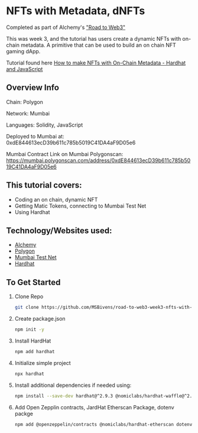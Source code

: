 # NFTs with Metadata, dNFTs

Completed as part of Alchemy's ["Road to Web3"](https://www.youtube.com/playlist?list=PLMj8NvODurfEYLsuiClgikZBGDfhwdcXF)

This was week 3, and the tutorial has users create a dynamic NFTs with on-chain metadata. A primitive that can be used to build an on chain NFT gaming dApp.

Tutorial found here [How to make NFTs with On-Chain Metadata - Hardhat and JavaScript](https://www.youtube.com/watch?v=8FJvY4zXvPE&list=PLMj8NvODurfEYLsuiClgikZBGDfhwdcXF&index=3)

## Overview Info
Chain: Polygon

Network: Mumbai

Languages: Solidity, JavaScript

Deployed to Mumbai at: 0xdE844613ecD39b611c785b5019C41DA4aF9D05e6

Mumbai Contract Link on Mumbai Polygonscan: https://mumbai.polygonscan.com/address/0xdE844613ecD39b611c785b5019C41DA4aF9D05e6

## This tutorial covers:
- Coding an on chain, dynamic NFT
- Getting Matic Tokens, connecting to Mumbai Test Net
- Using Hardhat

## Technology/Websites used:
- [Alchemy](https://www.alchemy.com/)
- [Polygon](https://polygon.technology/)
- [Mumbai Test Net](https://docs.polygon.technology/docs/develop/network-details/network/)
- [Hardhat](https://hardhat.org/)

## To Get Started
1. Clone Repo
   ```sh
   git clone https://github.com/MSBivens/road-to-web3-week3-nfts-with-onchain-metadata
   ```
2. Create package.json
   ```sh
   npm init -y
   ```
3. Install HardHat
   ```sh
   npm add hardhat
   ```
4. Initialize simple project
   ```sh
   npx hardhat
   ```
5. Install additional dependencies if needed using:
   ```sh
   npm install --save-dev hardhat@^2.9.3 @nomiclabs/hardhat-waffle@^2.0.0 ethereum-waffle@^3.0.0 chai@^4.2.0 @nomiclabs/hardhat-ethers@^2.0.0 ethers@^5.0.0
   ```
6. Add Open Zepplin contracts, JardHat Etherscan Package, dotenv packge
   ```sh
   npm add @openzeppelin/contracts @nomiclabs/hardhat-etherscan dotenv
   ```